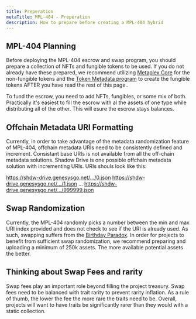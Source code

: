 ```yaml
---
title: Preperation
metaTitle: MPL-404 - Preperation
description: How to prepare before creating a MPL-404 hybrid
---
```


## MPL-404 Planning

Before deploying the MPL-404 escrow and swap program, you should prepare a collection of NFTs and fungible tokens to be used. If you do not already have these prepared, we recommend utilizing [Metaplex Core](https://developers.metaplex.com/core) for the non-fungible tokens and the [Token Metadata program](https://developers.metaplex.com/token-metadata) to create the fungible tokens AFTER you have read the rest of this page..

To fund the escrow, you need to add NFTs, fungibles, or some mix of both. Practically it's easiest to fill the escrow with al the assets of one type while distributing all of the other. This will esure the escrow stays balances.

## Offchain Metadata URI Formatting

Currently, in order to take advantage of the metadata randomization feature of MPL-404, offchain metadata URIs need to be consistently defined and increment. Consistant base URIs is not available from all the off-chain metadata solutions. Shadow Drive is one possible offchain metadata solution with incrementing URIs. URIs shouls look like this:

https://shdw-drive.genesysgo.net/.../0.json
https://shdw-drive.genesysgo.net/.../1.json
...
https://shdw-drive.genesysgo.net/.../999999.json

## Swap Randomization

Currently, the MPL-404 randomly picks a number between the min and max URI index provided and does not check to see if the URI is already used. As such, swapping suffers from the [Birthday Paradox](https://betterexplained.com/articles/understanding-the-birthday-paradox/). In order for projects to benefit from sufficient swap randomization, we recommend preparing and uploading a minimum of 250k assets. The more available potential assets the better.

## Thinking about Swap Fees and rarity

Swap fees play an important role beyond filling the project treasury. Swap fees need to be balanced with trait rarity to prevent rarity inflation. As a rule of thumb, the lower the fee the more rare the traits need to be. Overall, projects will want to have traits be significantly rarer than they would with a static collection.